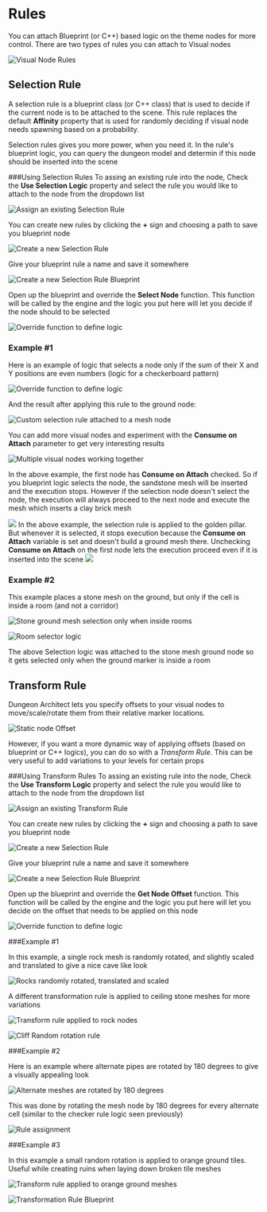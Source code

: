 ﻿Rules
=====

You can attach Blueprint (or C++) based logic on the theme nodes for more control. There are two types of rules you can attach to Visual nodes

![Visual Node Rules](../assets/images/rules_01.png)

Selection Rule
--------------
A selection rule is a blueprint class (or C++ class) that is used to decide if the current node is to be attached to the scene.  This rule replaces the default **Affinity** property that is used for randomly deciding if visual node needs spawning based on a probability.

Selection rules gives you more power, when you need it.   In the rule's blueprint logic, you can query the dungeon model and determin if this node should be inserted into the scene

###Using Selection Rules
To assing an existing rule into the node, Check the **Use Selection Logic** property and select the rule you would like to attach to the node from the dropdown list

![Assign an existing Selection Rule](../assets/images/selection_rule_01.png)

You can create new rules by clicking the **+** sign and choosing a path to save you blueprint node

![Create a new Selection Rule](../assets/images/selection_rule_02.png)

Give your blueprint rule a name and save it somewhere

![Create a new Selection Rule Blueprint](../assets/images/selection_rule_03.png)

Open up the blueprint and override the **Select Node** function. This function will be called by the engine and the logic you put here will let you decide if the node should to be selected

![Override function to define logic](../assets/images/selection_rule_04.png)

### Example #1

Here is an example of logic that selects a node only if the sum of their X and Y positions are even numbers (logic for a checkerboard pattern)

![Override function to define logic](../assets/images/selection_rule_05.png)

And the result after applying this rule to the ground node:

![Custom selection rule attached to a mesh node](../assets/images/selection_rule_06.jpg)

You can add more visual nodes and experiment with the **Consume on Attach** parameter to get very interesting results

![Multiple visual nodes working together](../assets/images/selection_rule_07.jpg)

In the above example, the first node has **Consume on Attach** checked.  So if you blueprint logic selects the node, the sandstone mesh will be inserted and the execution stops.   However if the selection node doesn't select the node, the execution will always proceed to the next node and execute the mesh which inserts a clay brick mesh

![](../assets/images/selection_rule_eg1_1.jpg)
In the above example, the selection rule is applied to the golden pillar.  But whenever it is selected, it stops execution because the **Consume on Attach** variable is set and doesn't build a ground mesh there.    Unchecking **Consume on Attach** on the first node lets the execution proceed even if it is inserted into the scene
![](../assets/images/selection_rule_eg1_2.jpg)



### Example #2
This example places a stone mesh on the ground, but only if the cell is inside a room (and not a corridor)

![Stone ground mesh selection only when inside rooms](../assets/images/selection_rule_eg2_1.jpg)

![Room selector logic](../assets/images/selection_rule_eg2_2.jpg)

The above Selection logic was attached to the stone mesh ground node so it gets selected only when the ground marker is inside a room

Transform Rule
--------------

Dungeon Architect lets you specify offsets to your visual nodes to move/scale/rotate them from their relative marker locations.

![Static node Offset](../assets/images/offset.png)


However, if you want a more dynamic way of applying offsets (based on blueprint or C++ logics), you can do so with a *Transform Rule*.  This can be very useful to add variations to your levels for certain props


###Using Transform Rules
To assing an existing rule into the node, Check the **Use Transform Logic** property and select the rule you would like to attach to the node from the dropdown list

![Assign an existing Transform Rule](../assets/images/transform_rule_01.png)

You can create new rules by clicking the **+** sign and choosing a path to save you blueprint node

![Create a new Selection Rule](../assets/images/transform_rule_02.png)

Give your blueprint rule a name and save it somewhere

![Create a new Selection Rule Blueprint](../assets/images/transform_rule_03.png)

Open up the blueprint and override the **Get Node Offset** function. This function will be called by the engine and the logic you put here will let you decide on the offset that needs to be applied on this node

![Override function to define logic](../assets/images/transform_rule_04.png)


###Example #1

In this example, a single rock mesh is randomly rotated, and slightly scaled and translated to give a nice cave like look

![Rocks randomly rotated, translated and scaled](../assets/images/transform_rule_eg1_1.jpg)

A different transformation rule is applied to ceiling stone meshes for more variations

![Transform rule applied to rock nodes](../assets/images/transform_rule_eg1_2.jpg)

![Cliff Random rotation rule](../assets/images/transform_rule_eg1_3.png)

###Example #2

Here is an example where alternate pipes are rotated by 180 degrees to give a visually appealing look

![Alternate meshes are rotated by 180 degrees](../assets/images/transform_rule_eg2_1.jpg)

This was done by rotating the mesh node by 180 degrees for every alternate cell (similar to the checker rule logic seen previously)

![Rule assignment](../assets/images/transform_rule_eg2_2.jpg)


###Example #3

In this example a small random rotation is applied to orange ground tiles.  Useful while creating ruins when laying down broken tile meshes

![Transform rule applied to orange ground meshes](../assets/images/vol_platform_04c.jpg)

![Transformation Rule Blueprint](../assets/images/transform_rule_eg3_1.png)

